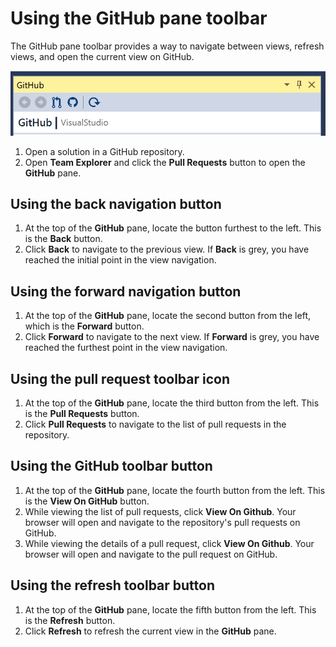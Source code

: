 # Using the GitHub pane toolbar

The GitHub pane toolbar provides a way to navigate between views, refresh views, and open the current view on GitHub.

![The GitHub pane toolbar](images/github-pane-toolbar.png)

1. Open a solution in a GitHub repository.
2. Open **Team Explorer** and click the **Pull Requests** button to open the **GitHub** pane.

## Using the back navigation button
1. At the top of the **GitHub** pane, locate the button furthest to the left. This is the **Back** button.
2. Click **Back** to navigate to the previous view. If **Back** is grey, you have reached the initial point in the view navigation.

## Using the forward navigation button
1. At the top of the **GitHub** pane, locate the second button from the left, which is the **Forward** button.
2. Click **Forward** to navigate to the next view. If **Forward** is grey, you have reached the furthest point in the view navigation.

## Using the pull request toolbar icon
1. At the top of the **GitHub** pane, locate the third button from the left. This is the **Pull Requests** button.
2. Click **Pull Requests** to navigate to the list of pull requests in the repository.

## Using the GitHub toolbar button
1. At the top of the **GitHub** pane, locate the fourth button from the left. This is the **View On GitHub** button.
2. While viewing the list of pull requests, click **View On Github**. Your browser will open and navigate to the repository's pull requests on GitHub.
3. While viewing the details of a pull request, click **View On Github**. Your browser will open and navigate to the pull request on GitHub.

## Using the refresh toolbar button
1. At the top of the **GitHub** pane, locate the fifth button from the left. This is the **Refresh** button.
2. Click **Refresh** to refresh the current view in the **GitHub** pane.
